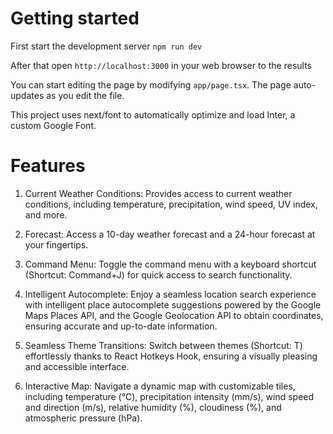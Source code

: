 # Getting started
First start the development server
`npm run dev`

After that open `http://localhost:3000` in your web browser to the results

You can start editing the page by modifying `app/page.tsx`. The page auto-updates as you edit the file.

This project uses next/font to automatically optimize and load Inter, a custom Google Font.



# Features
1. Current Weather Conditions: Provides access to current weather conditions, including temperature, precipitation, wind speed, UV index, and more.

2. Forecast: Access a 10-day weather forecast and a 24-hour forecast at your fingertips.

3. Command Menu: Toggle the command menu with a keyboard shortcut (Shortcut: Command+J) for quick access to search functionality.

4. Intelligent Autocomplete: Enjoy a seamless location search experience with intelligent place autocomplete suggestions powered by the Google Maps Places API, and the Google Geolocation API to obtain coordinates, ensuring accurate and up-to-date information.

5. Seamless Theme Transitions: Switch between themes (Shortcut: T) effortlessly thanks to React Hotkeys Hook, ensuring a visually pleasing and accessible interface.

6. Interactive Map: Navigate a dynamic map with customizable tiles, including temperature (°C), precipitation intensity (mm/s), wind speed and direction (m/s), relative humidity (%), cloudiness (%), and atmospheric pressure (hPa).
